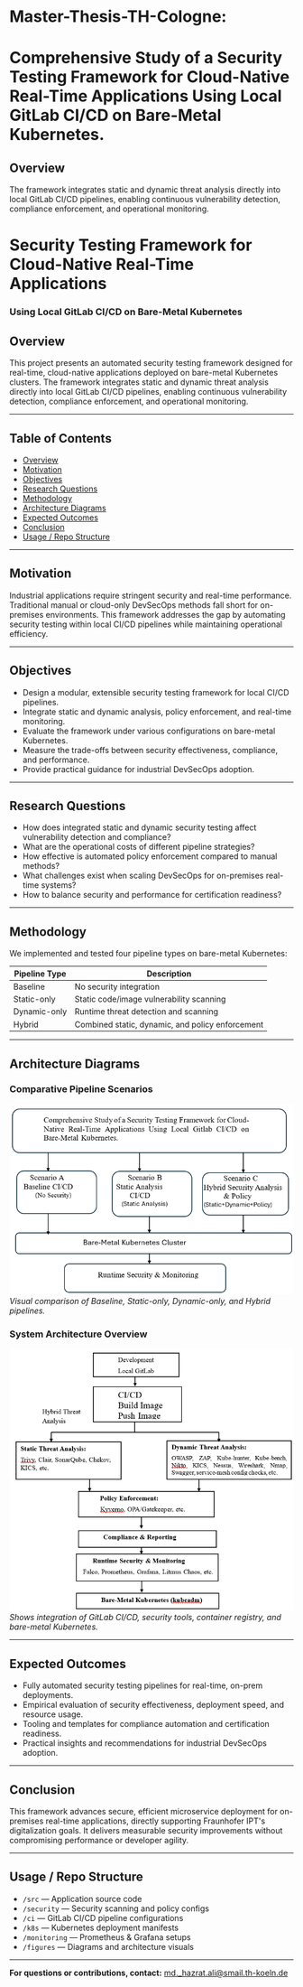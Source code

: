 # Master-Thesis-TH-Cologne:
 
# Comprehensive Study of a Security Testing Framework for Cloud-Native Real-Time Applications Using Local GitLab CI/CD on Bare-Metal Kubernetes.

## Overview

The framework integrates static and dynamic threat analysis directly into local GitLab CI/CD pipelines, enabling continuous vulnerability detection, compliance enforcement, and operational monitoring.



# Security Testing Framework for Cloud-Native Real-Time Applications  
### Using Local GitLab CI/CD on Bare-Metal Kubernetes

## Overview

This project presents an automated security testing framework designed for real-time, cloud-native applications deployed on bare-metal Kubernetes clusters. The framework integrates static and dynamic threat analysis directly into local GitLab CI/CD pipelines, enabling continuous vulnerability detection, compliance enforcement, and operational monitoring.

---

## Table of Contents
- [Overview](#overview)
- [Motivation](#motivation)
- [Objectives](#objectives)
- [Research Questions](#research-questions)
- [Methodology](#methodology)
- [Architecture Diagrams](#architecture-diagrams)
- [Expected Outcomes](#expected-outcomes)
- [Conclusion](#conclusion)
- [Usage / Repo Structure](#usage--repo-structure)

---

## Motivation

Industrial applications require stringent security and real-time performance. Traditional manual or cloud-only DevSecOps methods fall short for on-premises environments. This framework addresses the gap by automating security testing within local CI/CD pipelines while maintaining operational efficiency.

---

## Objectives

- Design a modular, extensible security testing framework for local CI/CD pipelines.  
- Integrate static and dynamic analysis, policy enforcement, and real-time monitoring.  
- Evaluate the framework under various configurations on bare-metal Kubernetes.  
- Measure the trade-offs between security effectiveness, compliance, and performance.  
- Provide practical guidance for industrial DevSecOps adoption.

---

## Research Questions

- How does integrated static and dynamic security testing affect vulnerability detection and compliance?  
- What are the operational costs of different pipeline strategies?  
- How effective is automated policy enforcement compared to manual methods?  
- What challenges exist when scaling DevSecOps for on-premises real-time systems?  
- How to balance security and performance for certification readiness?

---

## Methodology

We implemented and tested four pipeline types on bare-metal Kubernetes:

| Pipeline Type | Description                            |
|---------------|------------------------------------|
| Baseline      | No security integration             |
| Static-only   | Static code/image vulnerability scanning |
| Dynamic-only  | Runtime threat detection and scanning |
| Hybrid        | Combined static, dynamic, and policy enforcement |

---

## Architecture Diagrams

### Comparative Pipeline Scenarios  
![Pipeline Scenarios](figures/comparative-pipelines.png)  
*Visual comparison of Baseline, Static-only, Dynamic-only, and Hybrid pipelines.*

### System Architecture Overview  
![System Architecture](figures/system-architecture.png)  
*Shows integration of GitLab CI/CD, security tools, container registry, and bare-metal Kubernetes.*

---

## Expected Outcomes

- Fully automated security testing pipelines for real-time, on-prem deployments.  
- Empirical evaluation of security effectiveness, deployment speed, and resource usage.  
- Tooling and templates for compliance automation and certification readiness.  
- Practical insights and recommendations for industrial DevSecOps adoption.

---

## Conclusion

This framework advances secure, efficient microservice deployment for on-premises real-time applications, directly supporting Fraunhofer IPT's digitalization goals. It delivers measurable security improvements without compromising performance or developer agility.

---

## Usage / Repo Structure

- `/src` — Application source code  
- `/security` — Security scanning and policy configs  
- `/ci` — GitLab CI/CD pipeline configurations  
- `/k8s` — Kubernetes deployment manifests  
- `/monitoring` — Prometheus & Grafana setups  
- `/figures` — Diagrams and architecture visuals  

---

**For questions or contributions, contact:** md._hazrat.ali@smail.th-koeln.de

